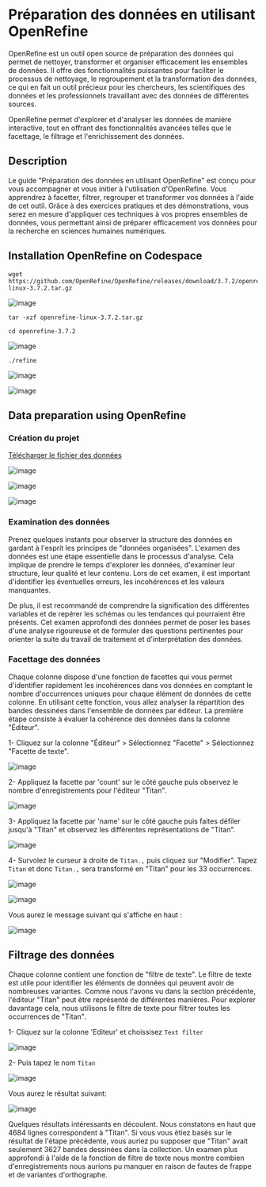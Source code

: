 # Préparation des données en utilisant OpenRefine

OpenRefine est un outil open source de préparation des données qui permet de nettoyer, transformer et organiser efficacement les ensembles de données. Il offre des fonctionnalités puissantes pour faciliter le processus de nettoyage, le regroupement et la transformation des données, ce qui en fait un outil précieux pour les chercheurs, les scientifiques des données et les professionnels travaillant avec des données de différentes sources. 

OpenRefine permet d'explorer et d'analyser les données de manière interactive, tout en offrant des fonctionnalités avancées telles que le facettage, le filtrage et l'enrichissement des données.

## Description

Le guide "Préparation des données en utilisant OpenRefine" est conçu pour vous accompagner et vous initier à l'utilisation d'OpenRefine. Vous apprendrez à facetter, filtrer, regrouper et transformer vos données à l'aide de cet outil. Grâce à des exercices pratiques et des démonstrations, vous serez en mesure d'appliquer ces techniques à vos propres ensembles de données, vous permettant ainsi de préparer efficacement vos données pour la recherche en sciences humaines numériques.

## Installation OpenRefine on Codespace

```
wget https://github.com/OpenRefine/OpenRefine/releases/download/3.7.2/openrefine-linux-3.7.2.tar.gz
```
![image](https://github.com/kplr-training/Data-Strategy/assets/123748177/70abcbae-12e7-4f88-83ef-81e7c6375cae)

```
tar -xzf openrefine-linux-3.7.2.tar.gz
```
```
cd openrefine-3.7.2
```
![image](https://github.com/kplr-training/Data-Strategy/assets/123748177/eb08d9df-4075-4b5d-96fd-0c18c14c865e)

```
./refine
```

![image](https://github.com/kplr-training/Data-Strategy/assets/123748177/f2d1d4f6-c1ec-4011-a0eb-3d6fa525cd8e)

![image](https://github.com/kplr-training/Data-Strategy/assets/123748177/0eaa3018-3605-45e2-a19c-b125ce76ccf8)

## Data preparation using OpenRefine

### Création du projet

[Télécharger le fichier des données](https://www.thomaspadilla.org/data/dataprep/authors-people.csv)

![image](https://github.com/kplr-training/Data-Strategy/assets/123748177/6bf23384-ddf1-45bc-9e17-e2e079624e1c)

![image](https://github.com/kplr-training/Data-Strategy/assets/123748177/6d22f1e4-a106-43c2-ae9a-3367dbcbb5df)

![image](https://github.com/kplr-training/Data-Strategy/assets/123748177/0494e326-33b7-45ab-9c8c-06a2fafb77ca)

### Examination des données

Prenez quelques instants pour observer la structure des données en gardant à l'esprit les principes de "données organisées". L'examen des données est une étape essentielle dans le processus d'analyse. Cela implique de prendre le temps d'explorer les données, d'examiner leur structure, leur qualité et leur contenu. Lors de cet examen, il est important d'identifier les éventuelles erreurs, les incohérences et les valeurs manquantes. 

De plus, il est recommandé de comprendre la signification des différentes variables et de repérer les schémas ou les tendances qui pourraient être présents. Cet examen approfondi des données permet de poser les bases d'une analyse rigoureuse et de formuler des questions pertinentes pour orienter la suite du travail de traitement et d'interprétation des données.

### Facettage des données

Chaque colonne dispose d'une fonction de facettes qui vous permet d'identifier rapidement les incohérences dans vos données en comptant le nombre d'occurrences uniques pour chaque élément de données de cette colonne. En utilisant cette fonction, vous allez analyser la répartition des bandes dessinées dans l'ensemble de données par éditeur. La première étape consiste à évaluer la cohérence des données dans la colonne "Éditeur".

1- Cliquez sur la colonne "Éditeur" > Sélectionnez "Facette" > Sélectionnez "Facette de texte".

![image](https://github.com/kplr-training/Data-Strategy/assets/123748177/0e20a443-611d-48d3-bb66-f24e760675d8)

2- Appliquez la facette par 'count' sur le côté gauche puis observez le nombre d'enregistrements pour l'éditeur "Titan".

![image](https://github.com/kplr-training/Data-Strategy/assets/123748177/e291a883-ef56-4e9c-88bf-4b34974673ff)

3- Appliquez la facette par 'name' sur le côté gauche puis faites défiler jusqu'à "Titan" et observez les différentes représentations de "Titan".

![image](https://github.com/kplr-training/Data-Strategy/assets/123748177/4c9710e2-afb5-4276-a484-4e3f6df5836a)

4- Survolez le curseur à droite de `Titan.,` puis cliquez sur "Modifier". Tapez `Titan` et donc `Titan.,` sera transformé en "Titan" pour les 33 occurrences.

![image](https://github.com/kplr-training/Data-Strategy/assets/123748177/899d1108-6256-460f-9dc9-fec663df2b73)

![image](https://github.com/kplr-training/Data-Strategy/assets/123748177/1d2feb6b-eb07-4a35-a84f-c1e0addea8c0)

Vous aurez le message suivant qui s'affiche en haut :

![image](https://github.com/kplr-training/Data-Strategy/assets/123748177/a3cc616d-0ba6-44cb-bd34-636592edf401)



## Filtrage des données

Chaque colonne contient une fonction de "filtre de texte". Le filtre de texte est utile pour identifier les éléments de données qui peuvent avoir de nombreuses variantes. Comme nous l'avons vu dans la section précédente, l'éditeur "Titan" peut être représenté de différentes manières. Pour explorer davantage cela, nous utilisons le filtre de texte pour filtrer toutes les occurrences de "Titan".

1- Cliquez sur la colonne 'Editeur' et choissisez `Text filter`

![image](https://github.com/kplr-training/Data-Strategy/assets/123748177/836388cc-b954-4f23-98a7-fb51977249c4)

2- Puis tapez le nom `Titan`

![image](https://github.com/kplr-training/Data-Strategy/assets/123748177/2c81de54-7a04-4004-af85-d6c0754f681d)

Vous aurez le résultat suivant: 

![image](https://github.com/kplr-training/Data-Strategy/assets/123748177/0dbf1e50-dd8c-4d57-aa24-f02f92e05453)

Quelques résultats intéressants en découlent. Nous constatons en haut que 4684 lignes correspondent à "Titan". Si vous vous étiez basés sur le résultat de l'étape précédente, vous auriez pu supposer que "Titan" avait seulement 3627 bandes dessinées dans la collection. Un examen plus approfondi à l'aide de la fonction de filtre de texte nous montre combien d'enregistrements nous aurions pu manquer en raison de fautes de frappe et de variantes d'orthographe.



